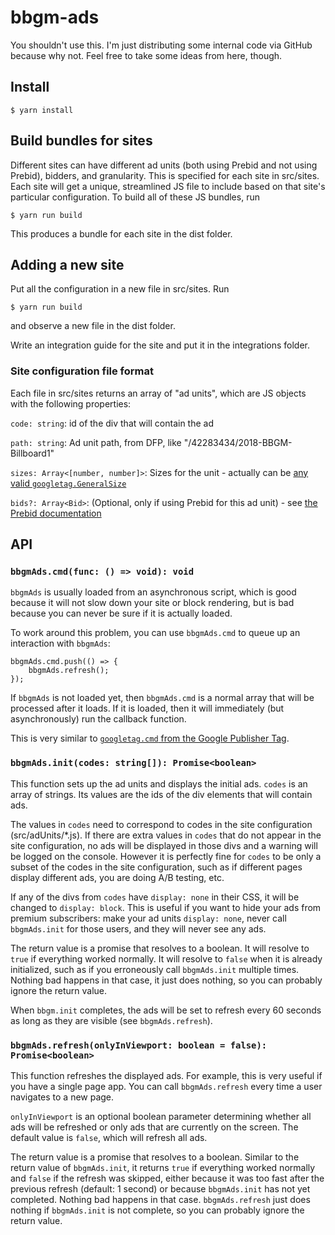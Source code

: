 # bbgm-ads

You shouldn't use this. I'm just distributing some internal code via GitHub because why not. Feel free to take some ideas from here, though.

## Install

    $ yarn install

## Build bundles for sites

Different sites can have different ad units (both using Prebid and not using Prebid), bidders, and granularity. This is specified for each site in src/sites. Each site will get a unique, streamlined JS file to include based on that site's particular configuration. To build all of these JS bundles, run

    $ yarn run build

This produces a bundle for each site in the dist folder.

## Adding a new site

Put all the configuration in a new file in src/sites. Run

    $ yarn run build

and observe a new file in the dist folder.

Write an integration guide for the site and put it in the integrations folder.

### Site configuration file format

Each file in src/sites returns an array of "ad units", which are JS objects with the following properties:

`code: string`: id of the div that will contain the ad

`path: string`: Ad unit path, from DFP, like "/42283434/2018-BBGM-Billboard1"

`sizes: Array<[number, number]>`: Sizes for the unit - actually can be [any valid `googletag.GeneralSize`](https://developers.google.com/doubleclick-gpt/reference#googletag.GeneralSize)

`bids?: Array<Bid>`: (Optional, only if using Prebid for this ad unit) - see [the Prebid documentation](http://prebid.org/dev-docs/adunit-reference.html#adunitbids)

## API

### `bbgmAds.cmd(func: () => void): void`

`bbgmAds` is usually loaded from an asynchronous script, which is good because it will not slow down your site or block rendering, but is bad because you can never be sure if it is actually loaded.

To work around this problem, you can use `bbgmAds.cmd` to queue up an interaction with `bbgmAds`:

    bbgmAds.cmd.push(() => {
        bbgmAds.refresh();
    });

If `bbgmAds` is not loaded yet, then `bbgmAds.cmd` is a normal array that will be processed after it loads. If it is loaded, then it will immediately (but asynchronously) run the callback function.

This is very similar to [`googletag.cmd` from the Google Publisher Tag](https://developers.google.com/doubleclick-gpt/reference#googletag.cmd).

### `bbgmAds.init(codes: string[]): Promise<boolean>`

This function sets up the ad units and displays the initial ads. `codes` is an array of strings. Its values are the ids of the div elements that will contain ads.

The values in `codes` need to correspond to codes in the site configuration (src/adUnits/*.js). If there are extra values in `codes` that do not appear in the site configuration, no ads will be displayed in those divs and a warning will be logged on the console. However it is perfectly fine for `codes` to be only a subset of the codes in the site configuration, such as if different pages display different ads, you are doing A/B testing, etc.

If any of the divs from `codes` have `display: none` in their CSS, it will be changed to `display: block`. This is useful if you want to hide your ads from premium subscribers: make your ad units `display: none`, never call `bbgmAds.init` for those users, and they will never see any ads.

The return value is a promise that resolves to a boolean. It will resolve to `true` if everything worked normally. It will resolve to `false` when it is already initialized, such as if you erroneously call `bbgmAds.init` multiple times. Nothing bad happens in that case, it just does nothing, so you can probably ignore the return value.

When `bbgm.init` completes, the ads will be set to refresh every 60 seconds as long as they are visible (see `bbgmAds.refresh`).

### `bbgmAds.refresh(onlyInViewport: boolean = false): Promise<boolean>`

This function refreshes the displayed ads. For example, this is very useful if you have a single page app. You can call `bbgmAds.refresh` every time a user navigates to a new page.

`onlyInViewport` is an optional boolean parameter determining whether all ads will be refreshed or only ads that are currently on the screen. The default value is `false`, which will refresh all ads.

The return value is a promise that resolves to a boolean. Similar to the return value of `bbgmAds.init`, it returns `true` if everything worked normally and `false` if the refresh was skipped, either because it was too fast after the previous refresh (default: 1 second) or because `bbgmAds.init` has not yet completed. Nothing bad happens in that case. `bbgmAds.refresh` just does nothing if `bbgmAds.init` is not complete, so you can probably ignore the return value.
